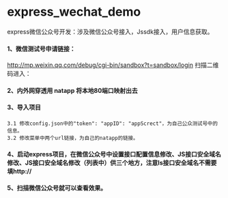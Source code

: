 # express_wechat_demo
express微信公众号开发：涉及微信公众号接入，Jssdk接入，用户信息获取。

#### 1、微信测试号申请链接：
 http://mp.weixin.qq.com/debug/cgi-bin/sandbox?t=sandbox/login   扫描二维码进入：
 
#### 2、内外网穿透用 natapp  将本地80端口映射出去

#### 3、导入项目
    3.1 修改config.json中的"token": "appID": "appScrect"，为自己公众测试号中的信息。
    3.2 修改菜单中两个url链接，为自己的natapp的链接。
#### 4、启动express项目，在微信公众号中设置接口配置信息修改、JS接口安全域名修改、JS接口安全域名修改（列表中）供三个地方，注意ls接口安全域名不需要填http://
                       

#### 5、扫描微信公众号就可以查看效果。